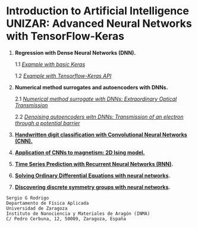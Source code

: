 # **Introduction to Artificial Intelligence UNIZAR: Advanced Neural Networks with TensorFlow-Keras**

1. **Regression with Dense Neural Networks (DNN).**
   
   1.1 *[Example with basic Keras](https://nbviewer.jupyter.org/github/IrisFDTD/AI-UNIZAR-course/blob/main/regression/ai_unizar_course_regression_1.ipynb)*
   
   1.2  *[Example with Tensorflow-Keras API](regression/ai_unizar_course_regression_2.ipynb)*   
3. **Numerical method surrogates and autoencoders with DNNs.**
   
   2.1  *[Numerical method surrogate with DNNs: Extraordinary Optical Transmission](eot/ai_unizar_course_scattering.ipynb)*
   
   2.2  *[Denoising autoencoders witn DNNs: Transmission of an electron through a potential barrier](deltas/ai_unizar_course_deltas.ipynb)*
   
4. **[Handwritten digit classification with Convolutional Neural Networks (CNN).](minst/ai_unizar_course_classifying_digits_23-24.ipynb)**
5. **[Application of CNNs to magnetism: 2D Ising model.](ising_model/ai_unizar_course_ising_model.ipynb)**
6. **[Time Series Prediction with Recurrent Neural Networks (RNN)](recurrent_networks/ai_unizar_course_recurrent_neural_networks.ipynb).**
7. **[Solving Ordinary Differential Equations with neural networks](ode/ai_unizar_course_ode.ipynb).**
8. **[Discovering discrete symmetry groups with neural networks](https://github.com/IrisFDTD/Symmetry_Seeker_NN/tree/main).**

```
Sergio G Rodrigo
Departamento de Física Aplicada
Universidad de Zaragoza
Instituto de Nanociencia y Materiales de Aragón (INMA)
C/ Pedro Cerbuna, 12, 50009, Zaragoza, España
```
